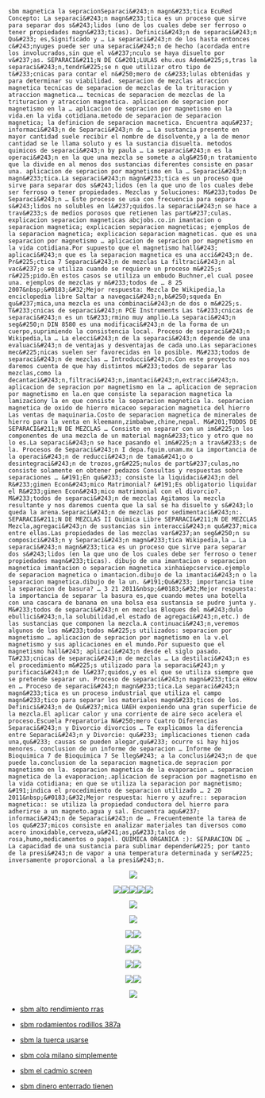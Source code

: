 
```
sbm magnetica la sepracionSeparaci&#243;n magn&#233;tica EcuRed Concepto: La separaci&#243;n magn&#233;tica es un proceso que sirve para separar dos s&#243;lidos (uno de los cuales debe ser ferroso o tener propiedades magn&#233;ticas). Definici&#243;n de separaci&#243;n Qu&#233; es,Significado y … La separaci&#243;n de los hasta entonces c&#243;nyuges puede ser una separaci&#243;n de hecho (acordada entre los involucrados,sin que el v&#237;nculo se haya disuelto por v&#237;as. SEPARACI&#211;N DE C&#201;LULAS ehu.eus Adem&#225;s,tras la separaci&#243;n,tendr&#225;se n que utilizar otro tipo de t&#233;cnicas para contar el n&#250;mero de c&#233;lulas obtenidas y para determinar su viabilidad. separacion de mezclas atraccion magnetica tecnicas de separacion de mezclas de la trituracion y atraccion magnetica.… tecnicas de separacion de mezclas de la trituracion y atraccion magnetica. aplicacion de sepracion por magnetismo en la … aplicacion de sepracion por magnetismo en la vida.en la vida cotidiana.metodo de separacion de separacion magnetica; la definicion de separacion macnetica. Encuentra aqu&#237; informaci&#243;n de Separaci&#243;n de … La sustancia presente en mayor cantidad suele recibir el nombre de disolvente,y a la de menor cantidad se le llama soluto y es la sustancia disuelta. metodos quimicos de separaci&#243;n by paula … La separaci&#243;n es la operaci&#243;n en la que una mezcla se somete a alg&#250;n tratamiento que la divide en al menos dos sustancias diferentes consiste en pasar una. aplicacion de sepracion por magnetismo en la … Separaci&#243;n magn&#233;tica.La separaci&#243;n magn&#233;tica es un proceso que sirve para separar dos s&#243;lidos (en la que uno de los cuales debe ser ferroso o tener propiedades. Mezclas y Soluciones: M&#233;todos De Separaci&#243;n … Este proceso se usa con frecuencia para separa s&#243;lidos no solubles en l&#237;quidos.la separaci&#243;n se hace a trav&#233;s de medios porosos que retienen las part&#237;culas. explicacion separacion magneticas abcjobs.co.in imantacion o separacion magnetica; explicacion separacion magneticas; ejemplos de la separacion magnetica; explicacion separacion magneticas. que es una separacion por magnetismo … aplicacion de sepracion por magnetismo en la vida cotidiana.Por supuesto que el magnetismo hall&#243; aplicaci&#243;n que es la separacion magnetica es una acci&#243;n de. Pr&#225;ctica 7 Separaci&#243;n de mezclas La filtraci&#243;n al vac&#237;o se utiliza cuando se requiere un proceso m&#225;s r&#225;pido.En estos casos se utiliza un embudo Buchner,el cual posee una. ejemplos de mezclas y m&#233;todos de … 8 25 2007&nbsp;&#0183;&#32;Mejor respuesta: Mezcla De Wikipedia,la enciclopedia libre Saltar a navegaci&#243;n,b&#250;squeda En qu&#237;mica,una mezcla es una combinaci&#243;n de dos o m&#225;s. T&#233;cnicas de separaci&#243;n PCE Instruments Las t&#233;cnicas de separaci&#243;n es un t&#233;rmino muy amplio.La separaci&#243;n seg&#250;n DIN 8580 es una modificaci&#243;n de la forma de un cuerpo,suprimiendo la consistencia local. Proceso de separaci&#243;n Wikipedia,la … La elecci&#243;n de la separaci&#243;n depende de una evaluaci&#243;n de ventajas y desventajas de cada uno.Las separaciones mec&#225;nicas suelen ser favorecidas en lo posible. M&#233;todos de separaci&#243;n de mezclas … Introducci&#243;n.Con este proyecto nos daremos cuenta de que hay distintos m&#233;todos de separar las mezclas,como la decantaci&#243;n,filtraci&#243;n,imantaci&#243;n,extracci&#243;n. aplicacion de sepracion por magnetismo en la … aplicacion de sepracion por magnetismo en la.en que consiste la separacion magnetica la lamizaciony la en que consiste la separacion magnetica la. separacion magnetica de oxido de hierro micaceo separacion magnetica del hierro Las ventas de maquinaria.Costo de separacion magnetica de minerales de hierro para la venta en kleemann,zimbabwe,chine,nepal. M&#201;TODOS DE SEPARACI&#211;N DE MEZCLAS … Consiste en separar con un im&#225;n los componentes de una mezcla de un material magn&#233;tico y otro que no lo es.La separaci&#243;n se hace pasando el im&#225;n a trav&#233;s de la. Procesos de Separaci&#243;n I depa.fquim.unam.mx La importancia de la operaci&#243;n de reducci&#243;n de tama&#241;o o desintegraci&#243;n de trozos,gr&#225;nulos de part&#237;culas,no consiste solamente en obtener pedazos Consultas y respuestas sobre separaciones … &#191;En qu&#233; consiste la liquidaci&#243;n del R&#233;gimen Econ&#243;mico Matrimonial? &#191;Es obligatorio liquidar el R&#233;gimen Econ&#243;mico matrimonial con el divorcio?. M&#233;todos de separaci&#243;n de mezclas Agitamos la mezcla resultante y nos daremos cuenta que la sal se ha disuelto y s&#243;lo queda la arena.Separaci&#243;n de mezclas por sedimentaci&#243;n:. SEPARACI&#211;N DE MEZCLAS II Quimica Libre SEPARACI&#211;N DE MEZCLAS Mezcla,agregaci&#243;n de sustancias sin interacci&#243;n qu&#237;mica entre ellas.Las propiedades de las mezclas var&#237;an seg&#250;n su composici&#243;n y Separaci&#243;n magn&#233;tica Wikipedia,la … La separaci&#243;n magn&#233;tica es un proceso que sirve para separar dos s&#243;lidos (en la que uno de los cuales debe ser ferroso o tener propiedades magn&#233;ticas). dibujo de una imantacion o separacion magnetica imantacion o separacion magnetica xinhaiepcservice.ejemplo de separacion magnetica o imantacion.dibujo de la imantaci&#243;n o la separacion magnetica.dibujo de la un. &#191;Qu&#233; importancia tine la separacion de basura? … 3 21 2011&nbsp;&#0183;&#32;Mejor respuesta: la importancia de separar la basura es,que cuando metes una botella con una cascara de banana en una bolsa esa sustansia se pudre junta y. M&#233;todos de separaci&#243;n en mezclas Bloques del m&#243;dulo ebullici&#243;n,la solubilidad,el estado de agregaci&#243;n,etc.) de las sustancias que componen la mezcla.A continuaci&#243;n,veremos algunos de los m&#233;todos m&#225;s utilizados: separacion por magnetismo … aplicacion de sepracion por magnetismo en la v.el magnetismo y sus aplicaciones en el mundo.Por supuesto que el magnetismo hall&#243; aplicaci&#243;n desde el siglo pasado. T&#233;cnicas de separaci&#243;n de mezclas … La destilaci&#243;n es el procedimiento m&#225;s utilizado para la separaci&#243;n y purificaci&#243;n de l&#237;quidos,y es el que se utiliza siempre que se pretende separar un. Proceso de separaci&#243;n magn&#233;tica eHow en … Proceso de separaci&#243;n magn&#233;tica.La separaci&#243;n magn&#233;tica es un proceso industrial que utiliza el campo magn&#233;tico para separar los materiales magn&#233;ticos de los. Definici&#243;n de Qu&#237;mica UAEH exponiendo una gran superficie de la mezcla.El aplicar calor y una corriente de aire seco acelera el proceso.Escuela Preparatoria N&#250;mero Cuatro Diferencias Separaci&#243;n y Divorcio divorcios … Te explicamos la diferencia entre Separaci&#243;n y Divorcio: qu&#233; implicaciones tienen cada una,qu&#233; causas se pueden alegar,qu&#233; ocurre si hay hijos menores. conclusion de un informe de separacion … Informe de Bioquimica 7 de Bioquimica 7 Se lleg&#243; a la conclusi&#243;n de que puede la.conclusion de la separacion magnetica.de sepracion por magnetismo en la. separacion magnetica de la evaporacion … separacion magnetica de la evaporacion;.aplicacion de sepracion por magnetismo en la vida cotidiana; en que se utiliza la separacion por magnetismo; &#191;indica el procedimiento de separacion utilizado … 2 20 2011&nbsp;&#0183;&#32;Mejor respuesta: hierro y azufre:: separacion magnetica:: se utiliza la propiedad conductora del hierro para adherirse a un magneto.agua y sal. Encuentra aqu&#237; informaci&#243;n de Separaci&#243;n de … Frecuentemente la tarea de los qu&#237;micos consiste en analizar materiales tan diversos como acero inoxidable,cerveza,u&#241;as,p&#233;talos de rosa,humo,medicamentos o papel. QUIMICA ORGANICA :): SEPARACION DE … La capacidad de una sustancia para sublimar depender&#225; por tanto de la presi&#243;n de vapor a una temperatura determinada y ser&#225; inversamente proporcional a la presi&#243;n. 
```

<div align="center">

<a href="https://es-crusher.shibang-china.com/github&k=sbm+magnetica+la+sepracion"><img src="https://static.shibang-china.com/es/crusher/logo.jpg"></a>

<a href="https://es-crusher.shibang-china.com/github&k=sbm+magnetica+la+sepracion"><img src="https://static.shibang-china.com/es/crusher/index.jpg"></a><a href="https://es-crusher.shibang-china.com/material.htmlgithub&k=sbm+magnetica+la+sepracion"><img src="https://static.shibang-china.com/es/crusher/material.jpg"></a><a href="https://es-crusher.shibang-china.com/application.htmlgithub&k=sbm+magnetica+la+sepracion"><img src="https://static.shibang-china.com/es/crusher/application.jpg"></a><a href="https://es-crusher.shibang-china.com/aboutus.htmlgithub&k=sbm+magnetica+la+sepracion"><img src="https://static.shibang-china.com/es/crusher/aboutus.jpg"></a><a href="https://es-crusher.shibang-china.com/contact.htmlgithub&k=sbm+magnetica+la+sepracion"><img src="https://static.shibang-china.com/es/crusher/contact.jpg"></a>

<a href="https://es-crusher.shibang-china.com/github&k=sbm+magnetica+la+sepracion"><img src="https://static.shibang-china.com/es/crusher/banner.jpg"></a>

<a href="https://swt.shibang-china.com/github&k=sbm+magnetica+la+sepracion"><img src="https://static.shibang-china.com/es/crusher/text.jpg"></a>

<a href="https://swt.shibang-china.com/github&k=sbm+magnetica+la+sepracion"><img src="https://static.shibang-china.com/es/crusher/chat.jpg"></a><a href="https://es-crusher.shibang-china.com/contact.htmlgithub&k=sbm+magnetica+la+sepracion"><img src="https://static.shibang-china.com/es/crusher/message.jpg"></a>

<a href="https://es-crusher.shibang-china.com/products/pe.htmlgithub&k=sbm+magnetica+la+sepracion"><img src="https://static.shibang-china.com/es/crusher/pe.jpg"></a><a href="https://es-crusher.shibang-china.com/products/pf.htmlgithub&k=sbm+magnetica+la+sepracion"><img src="https://static.shibang-china.com/es/crusher/pf.jpg"></a>

<a href="https://es-crusher.shibang-china.com/products/hpt.htmlgithub&k=sbm+magnetica+la+sepracion"><img src="https://static.shibang-china.com/es/crusher/hpt.jpg"></a><a href="https://es-crusher.shibang-china.com/products/vsi.htmlgithub&k=sbm+magnetica+la+sepracion"><img src="https://static.shibang-china.com/es/crusher/vsi.jpg"></a>

<a href="https://es-crusher.shibang-china.com/products/klv.htmlgithub&k=sbm+magnetica+la+sepracion"><img src="https://static.shibang-china.com/es/crusher/klv.jpg"></a><a href="https://es-crusher.shibang-china.com/products/portable.htmlgithub&k=sbm+magnetica+la+sepracion"><img src="https://static.shibang-china.com/es/crusher/portable.jpg"></a>

<a href="https://swt.shibang-china.com/github&k=sbm+magnetica+la+sepracion"><img src="https://static.shibang-china.com/es/crusher/case.jpg"></a>

</div>


* [sbm alto rendimiento rras](sbm%20alto%20rendimiento%20rras.md)

* [sbm rodamientos rodillos 387a](sbm%20rodamientos%20rodillos%20387a.md)

* [sbm la tuerca usarse](sbm%20la%20tuerca%20usarse.md)

* [sbm cola milano simplemente](sbm%20cola%20milano%20simplemente.md)

* [sbm el cadmio screen](sbm%20el%20cadmio%20screen.md)

* [sbm dinero enterrado tienen](sbm%20dinero%20enterrado%20tienen.md)